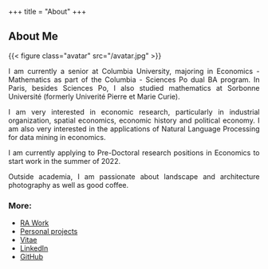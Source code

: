 +++
title = "About"
+++

## About Me
{{< figure class="avatar" src="/avatar.jpg" >}}

<div style="text-align: justify">

I am currently a senior at Columbia University, majoring in
Economics - Mathematics as part of the Columbia - Sciences Po
dual BA program. In Paris, besides Sciences Po, I also studied
mathematics at Sorbonne Université (formerly Univerité Pierre et Marie Curie).

I am very interested in economic research, particularly in industrial organization, spatial economics,
economic history and political economy. I am also very interested in the applications of Natural Language 
Processing for data mining in economics. 

I am currently applying to Pre-Doctoral research positions in Economics to start work in the summer of 2022.

Outside academia, I am passionate about landscape and architecture photography
as well as good coffee.

</div>

### More: 
- [RA Work](/ra_work)
- [Personal projects](/projects)
- [Vitae](/cv.pdf)
- [LinkedIn](https://linkedin.com/in/michelgutmann)
- [GitHub](https://github.com/mgutmann/)
